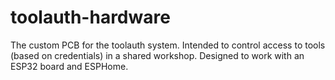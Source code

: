 # toolauth-hardware
The custom PCB for the toolauth system. Intended to control access to tools (based on credentials) in a shared workshop. Designed to work with an ESP32 board and ESPHome.
